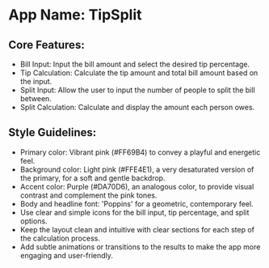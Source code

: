 # **App Name**: TipSplit

## Core Features:

- Bill Input: Input the bill amount and select the desired tip percentage.
- Tip Calculation: Calculate the tip amount and total bill amount based on the input.
- Split Input: Allow the user to input the number of people to split the bill between.
- Split Calculation: Calculate and display the amount each person owes.

## Style Guidelines:

- Primary color: Vibrant pink (#FF69B4) to convey a playful and energetic feel.
- Background color: Light pink (#FFE4E1), a very desaturated version of the primary, for a soft and gentle backdrop.
- Accent color: Purple (#DA70D6), an analogous color, to provide visual contrast and complement the pink tones.
- Body and headline font: 'Poppins' for a geometric, contemporary feel.
- Use clear and simple icons for the bill input, tip percentage, and split options.
- Keep the layout clean and intuitive with clear sections for each step of the calculation process.
- Add subtle animations or transitions to the results to make the app more engaging and user-friendly.
